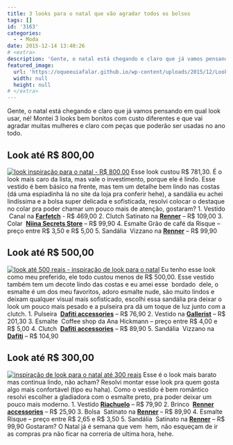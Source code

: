 ```yaml
---
title: 3 looks para o natal que vão agradar todos os bolsos
tags: []
id: '3163'
categories:
  - - Moda
date: 2015-12-14 13:40:26
# <extra>
description: 'Gente, o natal está chegando e claro que já vamos pensando em qual look usar, né! Montei 3 looks bem bonitos com custo diferentes e que vai agradar muitas mulheres e claro com peças que poderão ser usadas no ano todo. Look até R$ 800,00 Esse look custou R$ 781,30. É o look mais caro da lista, mas vale o investimento, porque ele é lindo. Esse vestido é bem básico na frente, mas tem um detalhe bem lindo nas costas (dá uma espiadinha lá no site da loja pra conferir hehe), a sandália eu achei lindíssima e a bolsa super delicada e sofisticada, resolvi colocar o destaque no colar pra poder chamar um pouco mais de atenção, gostaram? 1. Vestido  Canal na Farfetch &#8211; R$ 469,00 2. Clutch Satinato na Renner – R$ 109,00 3. Colar  Niina Secrets Store – R$ &hellip;'
featured_image: 
  url: 'https://oqueeuiafalar.github.io/wp-content/uploads/2015/12/Look-para-o-natal-até-800-reais-1024x766.png'
  width: null
  height: null
# </extra>
---
```


Gente, o natal está chegando e claro que já vamos pensando em qual look usar, né! Montei 3 looks bem bonitos com custo diferentes e que vai agradar muitas mulheres e claro com peças que poderão ser usadas no ano todo.

## Look até R$ 800,00

[![look inspiração para o natal - R$ 800,00](/wp-content/uploads/2015/12/Look-para-o-natal-até-800-reais-1024x766.png)](/wp-content/uploads/2015/12/Look-para-o-natal-até-800-reais.png) Esse look custou R$ 781,30. É o look mais caro da lista, mas vale o investimento, porque ele é lindo. Esse vestido é bem básico na frente, mas tem um detalhe bem lindo nas costas (dá uma espiadinha lá no site da loja pra conferir hehe), a sandália eu achei lindíssima e a bolsa super delicada e sofisticada, resolvi colocar o destaque no colar pra poder chamar um pouco mais de atenção, gostaram? 1. Vestido  Canal na **[Farfetch](http://www.farfetch.com/br/shopping/women/canal-vestido-com-vazados-item-11190181.aspx?storeid=9604&ffref=lp_pic_17_9_)** - R$ 469,00 2. Clutch Satinato na **[Renner](http://www.lojasrenner.com.br/p/bolsa-clutch-feminina-em-cetim-com-strass-536994904-536994912)** – R$ 109,00 3. Colar  **[Niina Secrets Store](http://www.niinasecretsstore.com.br/colar-etnico-ouro-velho-preto-verde.html)** – R$ 99,90 4. Esmalte Grão de café da Risque – preço entre R$ 3,50 e R$ 5,00 5. Sandália  Vizzano na **[Renner](http://www.lojasrenner.com.br/p/sandalia-feminina-vizzano-salto-alto-539241158-539242302)** – R$ 99,90

## Look até R$ 500,00

[![look até 500 reais - inspiração de look para o natal](/wp-content/uploads/2015/12/look-até-500-reais-para-o-natal-1024x765.png)](/wp-content/uploads/2015/12/look-até-500-reais-para-o-natal.png) Eu tenho esse look como meu preferido, ele todo custou menos de R$ 500,00. Esse vestido também tem um decote lindo das costas e eu amei esse  bordado  dele, o esmalte é um dos meu favoritos, adoro esmalte nude, são muito lindos e deixam qualquer visual mais sofisticado, escolhi essa sandália pra deixar o look um pouco mais pesado e a pulseira pra dá um toque de luz junto com a clutch. 1. Pulseira  **[Dafiti accessories](http://www.dafiti.com.br/Pulseira-Shoulder-Flor-Dourada-1801464.html)** – R$ 76,90 2. Vestido na **[Gallerist](http://www.gallerist.com.br/vestido-bordado-black-6401.aspx/p)** – R$ 201,30 3. Esmalte  Coffee shop da Ana Hickmann – preço entre R$ 4,00 e R$ 5,00 4. Clutch  **[Dafiti accessories](http://www.dafiti.com.br/Clutch-DAFITI-ACCESSORIES-Brilho-Preta-1852282.html)** – R$ 89,90 5. Sandália  Vizzano na **[Dafiti](http://www.dafiti.com.br/Sandalia-Vizzano-Tiras-Preta-1772433.html)** – R$ 104,90

## Look até R$ 300,00

[![inspiração de look para o natal até 300 reais](/wp-content/uploads/2015/12/look-até-300-reais-para-o-natal-1024x766.png)](/wp-content/uploads/2015/12/look-até-300-reais-para-o-natal.png) Esse é o look mais barato mas continua lindo, não acham? Resolvi montar esse look pra quem gosta algo mais confortável (tipo eu haha). Como o vestido é bem romântico resolvi escolher a gladiadora com o esmalte preto, pra poder deixar um pouco mais moderno. 1. Vestido **[Riachuelo](http://www.riachuelo.com.br/produto/alto-verao/pool/feminino/vestidos/vestido-de-malha/7460)** – R$ 79,90 2. Brinco  **[Renner accessories](http://www.lojasrenner.com.br/p/brinco-filigrama-538959563-538959571)** – R$ 25,90 3. Bolsa  Satinato na **[Renner](http://www.lojasrenner.com.br/p/bolsa-feminina-transversal-com-lapela-538265772-538265801)** – R$ 89,90 4. Esmalte Risque – preço entre R$ 2,65 e R$ 3,50 5. Sandália  Satinato na **[Renner](http://www.lojasrenner.com.br/p/sandalia-gladiadora-satinato-com-tirinhas-537776298-537776511)** – R$ 99,90 Gostaram? O Natal já é semana que vem  hem, não esqueçam de ir as compras pra não ficar na correria de ultima hora, hehe.
